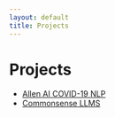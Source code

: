 ```yaml
---
layout: default
title: Projects
---
```


# Projects

- [Allen AI COVID-19 NLP](/projects/allen-ai-nlp/) <!-- Link to the project page -->
- [Commonsense LLMS](/projects/commonsense-llms/) <!-- Link to the project page -->

